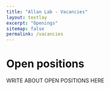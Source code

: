 ```yaml
---
title: "Allan Lab - Vacancies"
layout: textlay
excerpt: "Openings"
sitemap: false
permalink: /vacancies
---
```


# Open positions
WRITE ABOUT OPEN POSITIONS HERE

